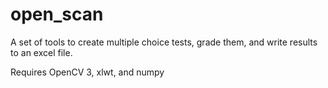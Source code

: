 # open_scan
A set of tools to create multiple choice tests, grade them, and write results to an excel file.  

Requires OpenCV 3, xlwt, and numpy

